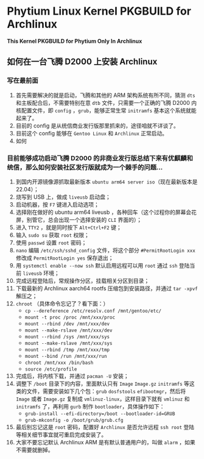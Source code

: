 # Phytium Linux Kernel PKGBUILD for Archlinux

**This Kernel PKGBUILD for Phytium Only In Archlinux**

## 如何在一台飞腾 D2000 上安装 Archlinux ##

### 写在最前面 ###

1. 首先需要解决的就是启动，飞腾和其他的 ARM 架构系统有所不同，猜测 `dts` 和主板配合后，不需要特别在意 `dtb` 文件，只需要一个正确的飞腾 D2000 内核配置文件，即 `config` ，`grub`，能够正常生常 `initramfs` 基本这个系统就能起来了。
2. 目前的 config 是从统信商业发行版那里抓来的，途径咱就不详谈了。
3. 目前这个 config 能够在 `Gentoo Linux` 和 `Archlinux` 正常启动。
4. 如何

### 目前能够成功启动飞腾 D2000 的非商业发行版总结下来有优麒麟和统信，那么如何安装社区发行版就成为一个棘手的问题... ###

1. 到国内开源镜像源抓取最新版本 `ubuntu arm64 server iso`（现在最新版本是 22.04）；
2. 烧写到 USB 上，做成 `liveusb` 启动盘；
3. 启动机器，按 `F7` 键进入启动选项；
4. 选择刚在做好的 ubuntu arm64 liveusb ，各种回车（这个过程你的屏幕会花屏，别管它，总会出现一个选择安装的 `CLI` 界面的）；
5. 进入 `TTY2` ，就是同时按下 `Alt+Ctrl+F2` 键；
6. 输入 `sudo su` 获取 `root` 权限；
7. 使用 `passwd` 设置 `root` 密码；
8. `nano` 编辑 `/etc/ssh/sshd_config` 文件，将这个部分 `#PermitRootLogin xxx` 修改成 `PermitRootLogin yes` 保存退出；
9. 用 `systemctl enable --now ssh` 默认启用远程可以用 `root` 通过 `ssh` 登陆当前 `liveusb` 环境；
10. 完成远程登陆后，常规操作分区，挂载相关分区到目录；
11. 下载最新的 Archlinux aarch64 rootfs 压缩包到安装路径，并通过 `tar -xpvf` 解压之；
12. `chroot` （具体命令忘记了？看下面：）
    - `cp --dereference /etc/resolv.conf /mnt/gentoo/etc/`
    - `mount -t proc /proc /mnt/xxx/proc`
    - `mount --rbind /dev /mnt/xxx/dev`
    - `mount --make-rslave /mnt/xxx/dev`
    - `mount --rbind /sys /mnt/xxx/sys`
    - `mount --make-rslave /mnt/xxx/sys`
    - `mount --rbind /tmp /mnt/xxx/tmp`
    - `mount --bind /run /mnt/xxx/run`
    - `chroot /mnt/xxx /bin/bash`
    - `source /etc/profile`
13. 完成后，将内核下载，并通过 `pacman -U` 安装；
14. 调整下 `/boot` 目录下的内容，里面默认只有 `Image` `Image.gz` `initramfs` 等这类的文件，需要安装如下几个包：`grub` `dosfstools` `efibootmgr`，然后将 `Image` 或者 `Image.gz` 复制成 `vmlinuz-linux`，这样目录下就有 `vmlinuz` 和 `initramfs` 了，再利用 `gurb` 制作 `bootloader`，具体操作如下：
    - `grub-install --efi-directory=/boot --bootloader-id=GRUB`
    - `grub-mkconfig -o /boot/grub/grub.cfg`
15. 最后别忘记这是 `root` 密码，配置好 `Archlinux` 是否允许远程 `ssh root` 登陆等相关细节事宜就可重启完成安装了。
16. 大家不要忘记默认 Archlinux ARM 是有默认普通用户的，叫做 `alarm` ，如果不需要就删掉。
